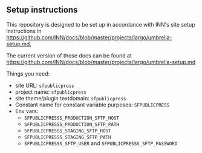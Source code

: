 ## Setup instructions

This repository is designed to be set up in accordance with INN's site setup instructions in https://github.com/INN/docs/blob/master/projects/largo/umbrella-setup.md,

The current version of those docs can be found at https://github.com/INN/docs/blob/master/projects/largo/umbrella-setup.md

Things you need:

- site URL: `sfpublicpress`
- project name: `sfpublicpress`
- site theme/plugin textdomain: `sfpublicpress`
- Constant name for constant variable purposes: `SFPUBLICPRESS`
- Env vars:
	- `SFPUBLICPRESSS_PRODUCTION_SFTP_HOST`
	- `SFPUBLICPRESSS_PRODUCTION_SFTP_PATH`
	- `SFPUBLICPRESSS_STAGING_SFTP_HOST`
	- `SFPUBLICPRESSS_STAGING_SFTP_PATH`
	- `SFPUBLICPRESSS_SFTP_USER` and `SFPUBLICPRESSS_SFTP_PASSWORD`
